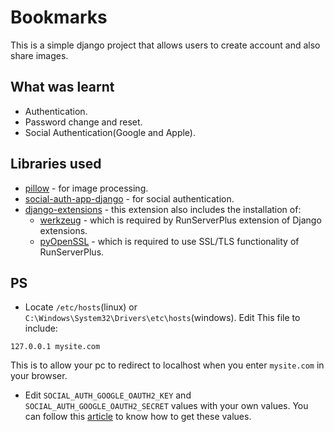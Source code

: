 # Bookmarks

This is a simple django project that allows users to create account and also share images.

## What was learnt

- Authentication.
- Password change and reset.
- Social Authentication(Google and Apple).

## Libraries used

- [pillow](https://pypi.org/project/Pillow/) - for image processing.
- [social-auth-app-django](https://github.com/python-social-auth/social-app-django) - for social authentication.
- [django-extensions](https://github.com/django-extensions/django-extensions) - this extension also includes the installation of:
  - [werkzeug](https://pypi.org/project/Werkzeug/) - which is required by RunServerPlus extension of Django extensions.
  - [pyOpenSSL](https://pypi.org/project/pyOpenSSL/) - which is required to use SSL/TLS functionality of RunServerPlus.

## PS

- Locate `/etc/hosts`(linux) or `C:\Windows\System32\Drivers\etc\hosts`(windows). Edit This file to include:

```
127.0.0.1 mysite.com
```

This is to allow your pc to redirect to localhost when you enter `mysite.com` in your browser.

- Edit `SOCIAL_AUTH_GOOGLE_OAUTH2_KEY` and `SOCIAL_AUTH_GOOGLE_OAUTH2_SECRET` values with your own values. You can
  follow this [article](https://python-social-auth.readthedocs.io/en/latest/backends/google.html#google-oauth2) to
  know how to get these values.
